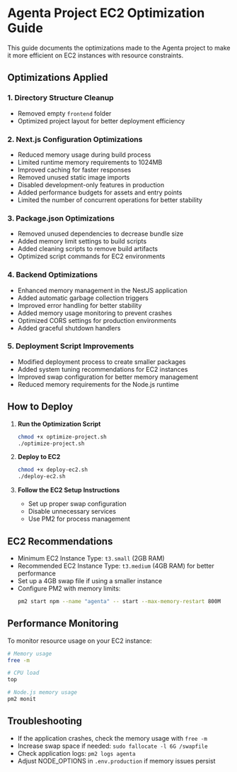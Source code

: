 # Agenta Project EC2 Optimization Guide

This guide documents the optimizations made to the Agenta project to make it more efficient on EC2 instances with resource constraints.

## Optimizations Applied

### 1. Directory Structure Cleanup
- Removed empty `frontend` folder
- Optimized project layout for better deployment efficiency

### 2. Next.js Configuration Optimizations
- Reduced memory usage during build process
- Limited runtime memory requirements to 1024MB
- Improved caching for faster responses
- Removed unused static image imports
- Disabled development-only features in production
- Added performance budgets for assets and entry points
- Limited the number of concurrent operations for better stability

### 3. Package.json Optimizations
- Removed unused dependencies to decrease bundle size
- Added memory limit settings to build scripts
- Added cleaning scripts to remove build artifacts
- Optimized script commands for EC2 environments

### 4. Backend Optimizations
- Enhanced memory management in the NestJS application
- Added automatic garbage collection triggers
- Improved error handling for better stability
- Added memory usage monitoring to prevent crashes
- Optimized CORS settings for production environments
- Added graceful shutdown handlers

### 5. Deployment Script Improvements
- Modified deployment process to create smaller packages
- Added system tuning recommendations for EC2 instances
- Improved swap configuration for better memory management
- Reduced memory requirements for the Node.js runtime

## How to Deploy

1. **Run the Optimization Script**
   ```bash
   chmod +x optimize-project.sh
   ./optimize-project.sh
   ```

2. **Deploy to EC2**
   ```bash
   chmod +x deploy-ec2.sh
   ./deploy-ec2.sh
   ```

3. **Follow the EC2 Setup Instructions**
   - Set up proper swap configuration
   - Disable unnecessary services
   - Use PM2 for process management

## EC2 Recommendations

- Minimum EC2 Instance Type: `t3.small` (2GB RAM)
- Recommended EC2 Instance Type: `t3.medium` (4GB RAM) for better performance
- Set up a 4GB swap file if using a smaller instance
- Configure PM2 with memory limits:
  ```bash
  pm2 start npm --name "agenta" -- start --max-memory-restart 800M
  ```

## Performance Monitoring

To monitor resource usage on your EC2 instance:

```bash
# Memory usage
free -m

# CPU load
top

# Node.js memory usage
pm2 monit
```

## Troubleshooting

- If the application crashes, check the memory usage with `free -m`
- Increase swap space if needed: `sudo fallocate -l 6G /swapfile`
- Check application logs: `pm2 logs agenta`
- Adjust NODE_OPTIONS in `.env.production` if memory issues persist
